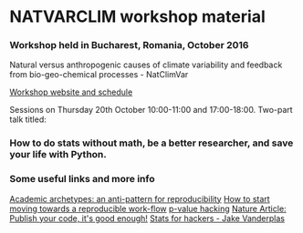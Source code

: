 # NATVARCLIM workshop material
### Workshop held in Bucharest, Romania, October 2016

Natural versus anthropogenic causes of climate variability and feedback from bio-geo-chemical processes - NatClimVar

[Workshop website and schedule](http://icub.unibuc.ro/index.php?option=com_jevents&task=icalrepeat.detail&evid=70&Itemid=1&year=2016&month=10&day=18&title=natural-versus-anthropogenic-causes-of-climate-variability-and-feedback-from-bio-geo-chemical-processes-natclimvar&uid=2a1acec1cdc2c8679ea15fae3d739104&catids=49%7C50%7C51%7C52)

Sessions on Thursday 20th October 10:00-11:00 and 17:00-18:00. Two-part talk titled:

###  How to do stats without math, be a better researcher, and save your life with Python.




### Some useful links and more info
[Academic archetypes: an anti-pattern for reproducibility](http://benlaken.com/blog/?id=27)
[How to start moving towards a reproducible work-flow](http://benlaken.com/blog/?id=29)
[p-value hacking](http://theconversation.com/one-reason-so-many-scientific-studies-may-be-wrong-66384)
[Nature Article: Publish your code, it's good enough!](http://www.nature.com/news/2010/101013/full/467753a.html)
[Stats for hackers - Jake Vanderplas](https://www.youtube.com/watch?v=Iq9DzN6mvYA)
